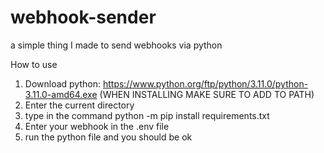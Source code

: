 # webhook-sender
a simple thing I made to send webhooks via python

How to use

1. Download python: https://www.python.org/ftp/python/3.11.0/python-3.11.0-amd64.exe (WHEN INSTALLING MAKE SURE TO ADD TO PATH)
2. Enter the current directory
3. type in the command python -m pip install requirements.txt
4. Enter your webhook in the .env file
5. run the python file and you should be ok

